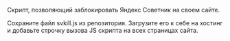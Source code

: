 Скрипт, позволяющий заблокировать Яндекс Советник на своем сайте.


Сохраните файл svkill.js из репозитория. Загрузите его к себе на хостинг и добавьте строчку вызова JS скрипта на всех страницах сайта. 
<script src="url-to-your-svkill.js-file"></script>

